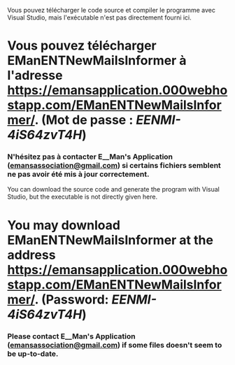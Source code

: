 Vous pouvez télécharger le code source et compiler le programme avec Visual Studio, mais l'exécutable n'est pas directement fourni ici.
# Vous pouvez télécharger EManENTNewMailsInformer à l'adresse https://emansapplication.000webhostapp.com/EManENTNewMailsInformer/. (Mot de passe : *EENMI-4iS64zvT4H*)
### N'hésitez pas à contacter E__Man's Application (emansassociation@gmail.com) si certains fichiers semblent ne pas avoir été mis à jour correctement.

You can download the source code and generate the program with Visual Studio, but the executable is not directly given here.
# You may download EManENTNewMailsInformer at the address https://emansapplication.000webhostapp.com/EManENTNewMailsInformer/. (Password: *EENMI-4iS64zvT4H*)
### Please contact E__Man's Application (emansassociation@gmail.com) if some files doesn't seem to be up-to-date.
